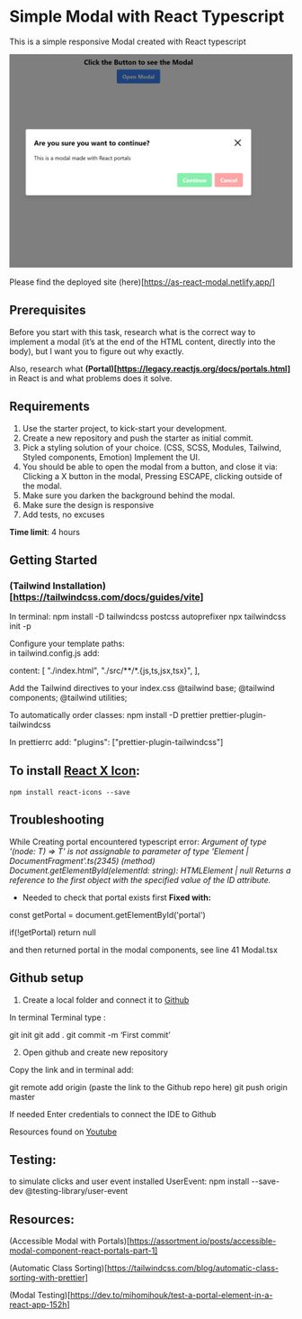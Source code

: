 # Simple Modal with React Typescript

This is a simple responsive Modal created with React typescript

![Modal Preview](./src/assets/modal-preview.PNG)

Please find the deployed site (here)[https://as-react-modal.netlify.app/]
## Prerequisites
Before you start with this task, research what is the correct way to implement a modal (it’s at the end of the HTML content, directly into the body), but I want you to figure out why exactly.

Also, research what **(Portal)[https://legacy.reactjs.org/docs/portals.html]** in React is and what problems does it solve.

## Requirements

1. Use the starter project, to kick-start your development.
2. Create a new repository and push the starter as initial commit.
3. Pick a styling solution of your choice. (CSS, SCSS, Modules, Tailwind, Styled components, Emotion)
Implement the UI.
4. You should be able to open the modal from a button, and close it via: Clicking a X button in the modal, Pressing ESCAPE, clicking outside of the modal.
5. Make sure you darken the background behind the modal.
6. Make sure the design is responsive
7. Add tests, no excuses


**Time limit**: 4 hours  


## Getting Started

### (Tailwind Installation)[https://tailwindcss.com/docs/guides/vite]

In terminal:
  npm install -D tailwindcss postcss autoprefixer
  npx tailwindcss init -p

Configure your template paths:  
in tailwind.config.js add:

  content: [
    "./index.html",
    "./src/**/*.{js,ts,jsx,tsx}",
  ],

 Add the Tailwind directives to your index.css
    @tailwind base;
    @tailwind components;
    @tailwind utilities; 


To automatically order classes:
      npm install -D prettier prettier-plugin-tailwindcss

In prettierrc add:
   "plugins": ["prettier-plugin-tailwindcss"]

## To install [React X Icon](React-icons.github.io/react-icons/):
    npm install react-icons --save
## Troubleshooting

While Creating portal encountered typescript error:
  *Argument of type '<T extends Node>(node: T) => T' is not assignable to parameter of type 'Element | DocumentFragment'.ts(2345)
(method) Document.getElementById(elementId: string): HTMLElement | null
Returns a reference to the first object with the specified value of the ID attribute.*

- Needed to check that portal exists first **Fixed with:**

const getPortal = document.getElementById('portal')

if(!getPortal) return null

and then returned portal in the modal components, see line 41 Modal.tsx

## Github setup

1. Create a local folder and connect it to [Github](https://github.com/)

In terminal Terminal type :

git init
git add .
git commit -m ‘First commit’

2. Open github and create new repository

Copy the link and in terminal add:

git remote add origin (paste the link to the Github repo here)
git push origin master

If needed Enter credentials to connect the IDE to Github

Resources found on [Youtube](https://www.youtube.com/watch?v=vbQ2bYHxxEA)

## Testing:

to simulate clicks and user event installed UserEvent:
    npm install --save-dev @testing-library/user-event


## Resources:
(Accessible Modal with Portals)[https://assortment.io/posts/accessible-modal-component-react-portals-part-1]

(Automatic Class Sorting)[https://tailwindcss.com/blog/automatic-class-sorting-with-prettier]

(Modal Testing)[https://dev.to/mihomihouk/test-a-portal-element-in-a-react-app-152h]